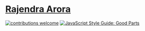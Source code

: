 [Rajendra Arora][1]
========================

[![contributions welcome](https://img.shields.io/badge/contributions-welcome-brightgreen.svg?style=flat)](https://github.com//rajendraarora/rajendraarora.com/issues)
[![JavaScript Style Guide: Good Parts](https://img.shields.io/badge/code%20style-goodparts-brightgreen.svg?style=flat)](https://github.com/rajendraarora/rajendraarora.com "JavaScript The Good Parts")

  [1]: https://www.rajendraarora.com/
